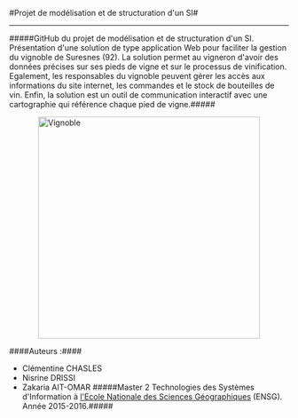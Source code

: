 #Projet de modélisation et de structuration d'un SI#
******
#####GitHub du projet de modélisation et de structuration d'un SI. Présentation d'une solution de type application Web pour faciliter la gestion du vignoble de Suresnes (92). La solution permet au vigneron d'avoir des données précises sur ses pieds de vigne et sur le processus de vinification. Egalement, les responsables du vignoble peuvent gérer les accès aux informations du site internet, les commandes et le stock de bouteilles de vin. Enfin, la solution est un outil de communication interactif avec une cartographie qui référence chaque pied de vigne.#####

<img src="http://nsa38.casimages.com/img/2016/01/05/160105042353948940.jpg" alt="Vignoble" style="width:400px; display: block; margin-left: auto; margin-right: auto;"/>

####Auteurs :####
- Clémentine CHASLES
- Nisrine DRISSI
- Zakaria AIT-OMAR
#####Master 2 Technologies des Systèmes d'Information à [l'Ecole Nationale des Sciences Géographiques](http://www.ensg.eu) (ENSG). Année 2015-2016.#####